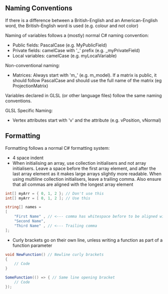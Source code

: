 ﻿Naming Conventions
---

If there is a difference between a British-English and an American-English word, the British-English word is used (e.g. colour and not color)

Naming of variables follows a (mostly) normal C# naming convention:
- Public fields: PascalCase (e.g. MyPublicField)
- Private fields: camelCase with '_' prefix (e.g. _myPrivateField)
- Local variables: camelCase (e.g. myLocalVariable)

Non-conventional naming:
- Matrices: Always start with 'm_' (e.g. m_model). If a matrix is public, it should follow PascalCase and should use the full name of the matrix (eg ProjectionMatrix)

Variables declared in GLSL (or other language files) follow the same naming conventions.

GLSL Specific Naming:
- Vertex attributes start with 'v' and the attribute (e.g. vPosition, vNormal)

Formatting
---

Formatting follows a normal C# formatting system:
- 4 space indent
- When initialising an array, use collection initialisers and not array initialisers. Leave a space before the first array element, and after the last array element as it makes large arrays slightly more readable. When using multiline collection initialisers, leave a trailing comma. Also ensure that all commas are aligned with the longest array element
```csharp
int[] myArr = { 0, 1, 2 }; // Don't use this
int[] myArr = [ 0, 1, 2 ]; // Use this
```
```csharp
string[] names = 
[
    "First Name" , // <--- comma has whitespace before to be aligned with element 2
    "Second Name",
    "Third Name" , // <--- Trailing comma
];
```
- Curly brackets go on their own line, unless writing a function as part of a function parameter

```csharp
void NewFunction() // Newline curly brackets
{
    // Code
}
```
```csharp
SomeFunction(() => { // Same line opening bracket
    // Code
});
```
